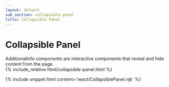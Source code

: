 ```yaml
---
layout: default
sub_section: collapsible-panel
title: Collapsible Panel
---
```


# Collapsible Panel

<div class="va-introtext" markdown="1">
AdditionalInfo components are interactive components that reveal and hide content from the page.
</div>

<div class="site-c-showcase">
{% include_relative html/collapsible-panel.html %}
</div>

{% include snippet.html content='react/CollapsiblePanel.njk' %}